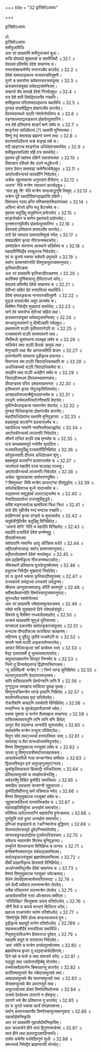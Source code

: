 +++
title = "32 द्वात्रिंशोऽध्यायः"

+++





द्वात्रिंशोऽध्यायः  




ॐ  
द्वात्रिंशोऽध्यायः  
शमीपूजाविधिः  
अतः परं प्रवक्ष्यामि शमीपूजाक्रमं बुधाः।  
मासि प्रोष्ठपदे शुक्लपक्षे च दशमीतिथौ ॥ 32.1 ॥  
देवालयं प्रविश्यैव देदेशं सम्प्रणम्य च।  
स्नपनोक्तक्रमेणैव स्नपनञ्चैव कारयेत् ॥ 32.2 ॥  
देवेशं सममलङ्कत्य नानावस्त्रविभूषणैः।  
तुरगे च समारोप्य सर्वशास्त्रास्त्रसंयुतम् ॥ 32.3 ॥  
छत्रचामरसंयुक्तं सर्ववाद्यसमन्वितम्।  
सम्प्राप्ते चैव सायाह्रे देवेशं निनयेद्बुधः ॥ 32.4 ॥  
यत्र देशे शमी तिष्ठेद्देवस्तत्रैव गच्छति।  
शमीवृक्षस्य परितश्चालङ्कत्य यथाविधि ॥ 32.5 ॥  
पुण्याहं वाचयेद्विद्वान् प्रोक्षणञ्चैव कारयेत्।  
देवस्याग्रस्थले चाऽपि गोमयेनोपलिप्य च ॥ 32.6 ॥  
रङ्गवल्ल्याद्यलङ्कत्य प्रोक्षयेत्पूतवारिण।  
तत्र देशे प्रतिष्ठाप्य शार्ङ्गं बाणं तथैव च ॥ 32.7 ॥  
शार्ङ्गस्य चाधिदैवत्यं (?) वक्ष्यामि मुनिसत्तमाः।  
विष्णुं रुद्रं समावाह्य ब्रह्माणां वरुणं तथा ॥ 32.8 ॥  
शराणामधिदैवत्यं चक्रं शङ्खं तथै च।  
गदी खड्गञ्च शार्ङ्गञ्च अधिदेवांत्समर्चयेत् ॥ 32.9 ॥  
शमीवृक्षस्याधिदेवं वह्रिं तत्र समर्चयेत्।  
वृक्षस्य पूर्वे पक्षांश्च दक्षिणे राक्षसांस्तथा ॥ 32.10 ॥  
पिशाचान् पश्चिमे चैव उत्तरे मधुकैटभौ।  
एतान् देवान् समावाह्य क्रमेणैवार्चयेद्बुधः ॥ 32.11 ॥  
अष्टोपचौरभ्यर्च्य फलादीनि निवेदयेत्।  
अर्चकः सुप्रसन्नात्मा धनुरादाय वीर्यवान् ॥ 32.12 ॥  
धन्वना' गेति मन्त्रेण ज्यास्वनं कारयेद्बुधः।  
'यात इषुः शि' वेति मन्त्रेण सन्दध्याद्धनुषि त्विषुम् ॥ 32.13 ॥  
चक्रेण पूर्वे यक्षादीश्छिंन्द्याद्रक्षांसि दक्षिणे।  
पिशाचान् गदया हन्ति पश्चिमाशास्थितांस्तथा ॥ 32.14 ॥  
असिना चोत्तरे हन्ति मधुं कैटभमेव च।  
वृक्षस्य चतुर्दिक्षु चतुर्बाणान् प्रयोजयेत् ॥ 32.15 ॥  
शार्ङ्गाख्येन च बाणेन वृक्षस्याग्रे प्रयोजयेत्।  
पुनश्शरान्गृहीत्वैव प्रोक्षयेत्पूतवारिणा ॥ 32.16 ॥  
देवस्याग्रे प्रतिष्ठाप्य प्रणामञ्चैव कारयेत्।  
ततो देवं समदाय ग्रामस्याभिमुखं नयेत् ॥ 32.17 ॥  
सद्मप्रदक्षिणं कृत्वा नीराजनमथाचरेत्।  
उष्णोदकेन संस्नाप्य आस्थाने सन्निवेश्य च ॥ 32.18 ॥  
महाहविर्निवेद्यैव ताम्बूलञ्च निवेदयेत्।  
एवं यः कुरुते भक्त्या सर्वपापैः प्रमुच्यते ॥ 32.19 ॥  
सर्वान् कामानवोप्नोति विष्णुसायुतज्यमाप्नुयात्।  
कृत्तिकादीपक्रमः  
अतः परं प्रवक्ष्यामि कृत्तिकादीपलक्षणम् ॥ 32.20 ॥  
कार्तिक्यां पूर्णिमायान्तु दीपैराराधनं चरेत्।  
देवालयं प्रविश्यैव देवेशं सम्प्रणम्य च ॥ 32.21 ॥  
देवीभ्यां सहितं देवं स्नापयित्वा यथाविधि।  
देवेशं समलङृकत्य नानावस्त्रविभूषणैः ॥ 32.22 ॥  
मुद्रान्नं पायसञ्चैव अपूपं लाजमेव च।  
विशेषेण निवेद्यैव मुखवासं समर्पयेत् ॥ 32.23 ॥  
याने देवं समारोप्य देवीभ्यां सहितं तथा।  
छत्रचामरसंयुक्तं सर्ववाद्यसमन्वितम् ॥ 32.24 ॥  
सन्ध्यापूजावसाने तु वीथीञ्चापि नयेद्बुधः।  
प्रथमावरणे वाऽपि तृतीयावरणेऽपि वा ॥ 32.25 ॥  
पञ्चमावरणे वाऽपि सप्तमावरणे तथा।  
वीथीमध्ये सुसंस्थाप्य तालवृक्षं तथैव च ॥ 32.26 ॥  
नालिकेरं तथा वाऽपि कैतकं क्रमुकं तथा।  
वेणुञ्चापि तथा चैव आगस्त्यमिति केचन ॥ 32.27 ॥  
दारुण्येतानि संस्थाप्य दृढीकृत्य प्रयत्नतः।  
विमानस्य सम वाऽपि त्रिपादाधिकमथापि वा ॥ 32.28 ॥  
अर्धाधिकमथो वाऽपि त्रिपादाधिकमेवा वा।  
यादहीनं तथा वाऽपि अर्धहीनं तथैव च ॥ 32.29 ॥  
त्रिपादहीनमधमं दीपस्तम्भप्रमाणकम्।  
दीपदण्डस्य परितः दशहस्तप्रमाणतः ॥ 32.30 ॥  
वृत्तैश्चारणं कृत्वा गोपुराकृतिभिश्चरेत्।  
आच्छादयेत्तालपत्त्रैर्मूलादग्रान्तमेव च ॥ 32.31 ॥  
तरङ्गैः दर्भमालाभिस्तोरणैश्चापि वेष्टयेत्।  
पुष्पैर्गन्धैरलङ्कत्य नववस्त्रेण वेष्टयेत् ॥ 32.32 ॥  
पुण्याहं विधिवत्कृत्वा प्रोक्षणञ्चैव कारयेत्।  
महादीपाधिदेवांश्च वक्ष्यामि मुनिपुङ्गवाः ॥ 32.33 ॥  
बडबामुखं कालाग्निं प्रलयानलमेव च।  
महादीपञ्च नामानि नामभिस्तैरथाऽह्वयेत् ॥ 32.34 ॥  
अष्टोपचौरभ्यर्च्य लाजानपि निवेदयेत्।  
सौवर्णं राजितं वाऽपि ताम्रं मृण्यमेव च ॥ 32.35 ॥  
पात्रं सम्यक्समापूर्य गव्येनैव घृतादिना।  
मध्यमादिचतुर्दिक्षु पञ्चवर्तीर्विनिक्षिपेत् ॥ 32.36 ॥  
कौतुकस्यापि दीपस्य अधिदेवक्रमं शृणु।  
बहबामुखं कालाग्निं प्रलयानलमेव च ॥ 32.37 ॥  
जातवेदसं महादीपं पञ्च चाऽवाह्य पञ्चसु।  
अष्टोपचौरभ्यर्च्य लाजानपि निवेदयेत् ॥ 32.38 ॥  
अर्चकः सुप्रसान्नात्मा सर्वाभरणभूषितः।  
?'विष्णुस्त्वा' मिति मन्त्रेण काराभ्?यां दीपमुद्धरेत् ॥ 32.39 ॥  
सर्वलोकहिताञ्च मूर्ध्नः पादान्तमेव च।  
तद्ग्रामस्य समृद्ध्यर्थं ललाटाद्यन्तमेव च ॥ 32.40 ॥  
नेत्रादिपादपर्यन्तं राजराष्ट्रविवृद्धये।  
सर्वेषां मङ्गलार्थञ्च भ्रामयित्वा त्रिधा त्रिधा ॥ 32.41 ॥  
ततो दीपं गृहीत्वैव मन्दं मन्दञ्च गच्छति।  
प्रदक्षिणत्रयं कृत्वा दण्डाग्रे च सुसन्न्यसेत् ॥ 32.42 ॥  
चतुर्वर्तीर्गृहीत्वैव चतुर्दिक्षु विनिक्षिपेत्।  
'अयन्ते योनि' रिति च महादीपे विनिक्षपेत् ॥ 32.43 ॥  
महादीपे प्रज्वलिते देवेशं प्रणमेन्मुहुः।  
दीपदर्शनफलम्  
सर्वपापानि नश्यन्ति आयुः कीत्रिश्च वर्धते ॥ 32.44 ॥  
तद्दीपदर्शनात्सद्यः सर्वान् कामानवाप्नुयात्।  
तद्दीपस्योपशमने देवेशं नाययेब्दुधः ॥ 32.45 ॥  
ग्रामं प्रदक्षिणीकृत्य नीराजनमथाऽचरेत्।  
जीवस्थाने प्रतिष्ठाप्य पूजयेत्पुस्षोत्तमम् ॥ 32.46 ॥  
प्रभूतञ्च निवेद्यैव मुखवासं निवदेयेत्।  
एवं यः कुरुते भक्त्या कृत्तिकादीपमुत्तमम् ॥ 32.47 ॥  
राज्यकामो लभेद्राज्यं धनकामो लभेद्धनम्।  
श्रीकाम आप्नुयात्सम्पदायुः कीर्ति समश्नुते ॥ 32.48 ॥  
सर्वैश्वर्यमवाप्नोति विष्णोस्सायुज्यमाप्नुयात्।  
सुगन्धतैल समर्पणोत्सवः  
अतः परं प्रवक्ष्यामि ज्येष्ठायामुत्सवक्रमम् ॥ 32.49 ॥  
ज्येष्ठे मासि सुसम्प्राप्ते दिने ज्येष्टर्क्षसंयुते।  
विषणवे तु विशेषेण गन्धवत्तैलमाहरेत् ॥ 32.50 ॥  
तत्क्रमं म्प्रवक्ष्यामि श्रुगुध्वं मुनिसत्तमाः।  
यागशालां प्रकल्प्यैव सर्वालङ्कारसंयुताम् ॥ 32.51 ॥  
सभ्यञ्च पौण्डरीकञ्च कारयित्वा सलक्षणम्।  
तद्दिनस्य तु पूर्वेद्युः तृतीये पञ्चमेऽपि वा ॥ 32.52 ॥  
सप्तमे नवमे वाऽपि अङ्करार्पणमारभेत्।  
आघारं विधिवत्कृत्वा सर्वं कार्यमतः परम् ॥ 32.53 ॥  
वैद्या उत्तरपार्श्वे तु भूम्यामवष्टमाचरेत्।  
चतुस्तालप्रमाणेन विस्तृतं निम्नमेव च ॥ 32.53 ॥  
निम्ने तु विन्यसेद्भाण्डं द्विद्रोणपरिमाणकम्।  
'भूः प्रतिष्ठित्यै' मन्त्रेण्?ा निम्ने भाण्डं सुनिक्षिपेत ॥ 32.55 ॥  
मलयागुरुदारुणि देवदारुतरुद्भवम्।  
यानि वासितदारुणि देवयोग्यानि तानि वै ॥ 32.56 ॥  
गुग्गुलुञ्च समाहृत्य मर्दयित्वा पूथक् पृथक्।  
विष्णुगायत्रिमन्त्रेण भाण्डे द्रव्याणि निक्षिपेत् ॥ 32.57 ॥  
शरावेणापिधायाथ मृदा चरिलेपयेत्।  
गोकरीषाणि काष्ठानि तस्योपरि विनिक्षिपेत् ॥ 32.58 ॥  
मन्दाग्निना च सुपचेद्यावत्तैलागमो भवेत्।  
पक्त्वा युक्त्या च यत्नेन तैलमाहृत्य तत्क्षणात् ॥ 32.59 ॥  
वासितक्वाथवस्तूनि तानि तानि बनिः क्षिपेत्  
उत्पूय तैलं तद्भाण्ड धान्यपीठे सुसन्न्यसेत् ॥ 32.60 ॥  
यथोक्तेनैव मन्त्रेण तन्तुना परिवेष्टयेत्।  
पितॄन् सोमं तथाऽभ्यर्च्य वनस्पतिमतः परम् ॥ 32.61 ॥  
समावाह्य च तैलं तानर्ध्यान्तमभिपूजयेत्।  
वैष्णवं विष्णुसूक्तञ्च नरसूक्तं तथैव च ॥ 32.62 ॥  
जप्त्वा तु विष्णुगायत्रीमष्टोत्तरसहस्रकम्।  
आचार्यस्त्वरितो गत्वा सभ्याग्नेश्च समीपतः ॥ 32.63 ॥  
द्वितालविस्तृत वृत्तं चतुरङ्गुलमुन्?नतम्।  
कूर्माकृतिवदाकारं बिल्वाद्यैः परिकल्पितम् ॥ 32.64 ॥  
प्रतिष्ठायामुत्सवे च जपहोमार्चनादिषु।  
सर्वकार्येषु विहितं कूर्मपीठं समास्थितः ॥ 32.65 ॥  
समाहितः प्रसन्नत्मा सभ्याग्नौ जुहुयात्ततः।  
कूर्मपीठविहीनन्तु कर्म तन्निष्फल भवेत् ॥ 32.66 ॥  
वैष्णवं विष्णुसूक्तञ्च नरसूक्तं तथैव च।  
जुहुयात्सर्वदैवत्यं पारमात्मिकमेव च ॥ 32.67 ॥  
महाव्याहृतिभिर्हुत्वा अन्तहोमं समाचरेत्।  
परिषिच्य ततोऽगब्जाग्निं महाशान्तिं हुनेत्क्रमात् ॥ 32.68 ॥  
पूर्णाहुतिं ततो हुत्वा अन्तहोमं समाचरेत्।  
प्रणिध्यां शङ्खपात्रे वा ?अग्निमारोप्य बुद्धिमान् ॥ 32.69 ॥  
तैलस्यालेपनात्पूर्व ध्रुवेऽग्निमवरोपयेत्।  
स्रग्वस्त्रकुण्डलाद्यैश्च पूजयेत्परिचारकम् ॥ 32.70 ॥  
संवेष्ट्य नववस्त्रेण शिरश्च मुनिपुङ्गवाः।  
तन्मूर्ध्नि तैलभाण्डन्तं विनिक्षिप्य च यत्नतः ॥ 32.71 ॥  
शनैश्शनैस्समागतृय सर्ववाद्यसमन्वितम्।  
सर्वालङ्कारसंयुक्तं ब्रह्मघोषसमन्वितम् ॥ 32.72 ॥  
वीथीं प्रदक्षणीकृत्य देवस्याग्रे विनिक्षिपेत्।  
अर्ध्यान्तमभिपूज्यैव देवेशं सम्प्रणम्य च ॥ 32.73 ॥  
वैष्णवं विष्णुसूक्तञ्च नरसूक्तं जपेत्क्रमात्।  
तैलेन लेपयेद्देवमाचार्यस्त्वरितस्तदा ॥ 32.74 ॥  
उभे देव्यौ तथैवात्र तत्तन्मन्मन्त्रेण लेपयेत्।  
सर्वेषां परिवाराणां तत्तन्मन्त्रेण लेपयेत् ॥ 32.75 ॥  
आचार्यस्त्वरितो गत्वा औत्सवस्य समीपतः।  
'परिलिखित' मित्युक्त्वा कवचं परिशोधयेत् ॥ 32.76 ॥  
जीर्णे भिन्ने च कवचे सन्धानं शिल्पिना चरेत्।  
प्रक्षाल्य पञ्चगव्येन जलेन परिशोधयेत् ॥ 32.77 ॥  
'विष्णोर्नुके मिति प्रोच्य सन्दध्यात्कवचं पुनः।  
दृढीकृत्य यथापूर्वं यत्नेन परिशोधयेत् ॥ 32.789 ॥  
सहस्रकलशैर्देवं स्नापयित्वा यथाविधि।  
नितृयपूजाविधानेन दैवमाराध्य पूर्ववत् ॥ 32.79 ॥  
महाहविः प्रभूतं वा पायसञ्च निवेदयेत्।  
'क्षम' स्वेति च मन्त्रेण प्रणमेत्पुरुषोत्तमम् ॥ 32.80 ॥  
ब्रह्मघोषञ्च कृत्वा तु दद्यादाचार्यदक्षिणाम्।  
दिने पक्षे च मासे च तथा संवत्सरे चरेत् ॥ 32.81 ॥  
यद्यद्रूपं तथा ध्यायेत्तत्तद्विम्बेषु योजयेत्।  
तस्मात्सर्वप्रयत्नेन बिम्बरक्षान्तु कारयेत् ॥ 32.82 ॥  
कार्तिक्यामुत्सवे चैव ज्येष्ठायामुत्सवे तथा।  
आषाढ्यामुत्सवे चैव श्रावण्यामुत्सवे तथा ॥ 32.83 ॥  
चैत्र्यामप्युत्सवे चैव उपरागयुते तथा।  
अयुतञ्चोत्सवं प्रोक्तं विष्णोरमिततेजसः ॥ 32.84 ॥  
उत्सवे देवदेवस्य उपरागो न दोषकृत्।  
उपरागे भये चैव प्रतिष्ठान्त नु कारयेत् ॥ 32.85 ॥  
एवं यः कुरते भक्त्या कार्यं रोगप्रणाशनम्।  
सर्वान् कामानचवाप्यैव विष्णोस्सायुज्यमाप्नुयात् ॥ 32.86 ॥  
गहार्चादोषनिष्कृतिः  
अतः परं प्रवक्ष्यामि गृहार्चादोषनिष्कृतिम्।  
प्रातः कालार्चने हीने सायं द्विगुणणमर्चनम् ॥ 32.87 ॥  
सायं हीने तथा प्रातराद्वादशादिनावधि।  
एवमेव कमेणैव वर्धयेद्दिवगुणं सुधीः ॥ 32.88 ॥  
समभ्यर्च्य निवेद्यैव ब्राह्मणानपि भोज्येत्।

